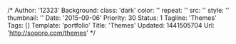 /*
Author: '12323'
Background:
  class: 'dark'
  color: ''
  repeat: ''
  src: ''
  style: ''
  thumbnail: ''
Date: '2015-09-06'
Priority: 30
Status: 1
Tagline: 'Themes'
Tags: []
Template: 'portfolio'
Title: 'Themes'
Updated: 1441505704
Url: 'http://soopro.com/themes'
*/

